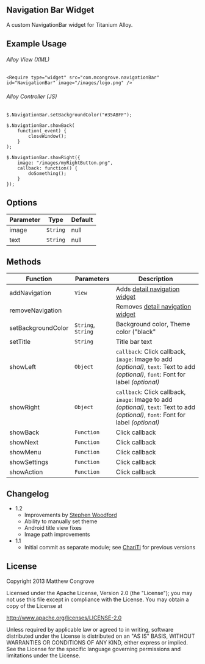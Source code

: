 Navigation Bar Widget
-------------------
A custom NavigationBar widget for Titanium Alloy.

Example Usage
-------------

###### Alloy View (XML)

	<Require type="widget" src="com.mcongrove.navigationBar" id="NavigationBar" image="/images/logo.png" />

###### Alloy Controller (JS)

	$.NavigationBar.setBackgroundColor("#35ABFF");

	$.NavigationBar.showBack(
		function(_event) {
			closeWindow();
		}
	);

	$.NavigationBar.showRight({
		image: "/images/myRightButton.png",
		callback: function() {
			doSomething();
		}
	});

Options
-------
Parameter | Type    | Default |
----------|---------|---------|
image     | `String` | null    |
text      | `String` | null    |

Methods
-------
Function           | Parameters   | Description
-------------------|--------------|------------
addNavigation      | `View`       | Adds [detail navigation widget](https://github.com/mcongrove/com.mcongrove.detailNavigation)
removeNavigation   |              | Removes [detail navigation widget](https://github.com/mcongrove/com.mcongrove.detailNavigation)
setBackgroundColor | `String`, `String`     | Background color, Theme color ("black" | "white") _(optional)_
setTitle           | `String`     | Title bar text
showLeft           | `Object`     | `callback`: Click callback, `image`: Image to add _(optional)_, `text`: Text to add _(optional)_, `font`: Font for label _(optional)_
showRight          | `Object`     | `callback`: Click callback, `image`: Image to add _(optional)_, `text`: Text to add _(optional)_, `font`: Font for label _(optional)_
showBack           | `Function`   | Click callback
showNext           | `Function`   | Click callback
showMenu           | `Function`   | Click callback
showSettings       | `Function`   | Click callback
showAction         | `Function`   | Click callback

Changelog
---------
* 1.2
	* Improvements by [Stephen Woodford](https://github.com/swoodford5)
	* Ability to manually set theme
	* Android title view fixes
	* Image path improvements
* 1.1
	* Initial commit as separate module; see [ChariTi](https://github.com/mcongrove/ChariTi/tree/master/app/widgets) for previous versions

License
-------

Copyright 2013 Matthew Congrove

Licensed under the Apache License, Version 2.0 (the "License");
you may not use this file except in compliance with the License.
You may obtain a copy of the License at

   http://www.apache.org/licenses/LICENSE-2.0

Unless required by applicable law or agreed to in writing, software
distributed under the License is distributed on an "AS IS" BASIS,
WITHOUT WARRANTIES OR CONDITIONS OF ANY KIND, either express or implied.
See the License for the specific language governing permissions and
limitations under the License.
